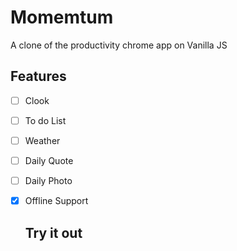 # Momemtum

A clone of the productivity chrome app on Vanilla JS



## Features

- [ ] Clook

- [ ] To do List

- [ ] Weather

- [ ] Daily Quote

- [ ] Daily Photo

- [x] Offline Support

  

  

  ## Try it out

  

  

